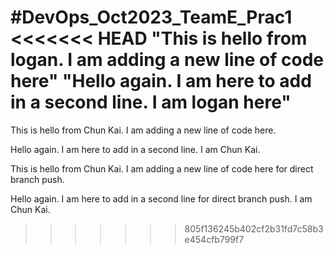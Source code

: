 #DevOps_Oct2023_TeamE_Prac1 
<<<<<<< HEAD
"This is hello from logan. I am adding a new line of code here" 
"Hello again. I am here to add in a second line. I am logan here" 
=======

This is hello from Chun Kai. I am adding a new line of code here.

Hello again. I am here to add in a second line. I am Chun Kai.

This is hello from Chun Kai. I am adding a new line of code here for direct branch push.

Hello again. I am here to add in a second line for direct branch push. I am Chun Kai.
>>>>>>> 805f136245b402cf2b31fd7c58b3e454cfb799f7
